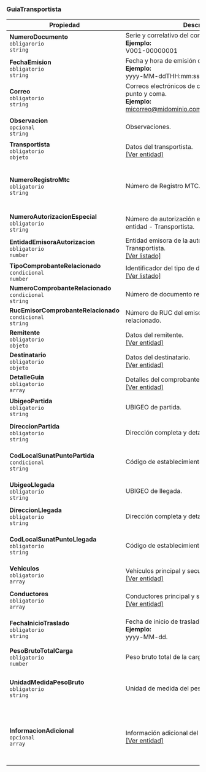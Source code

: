 ### GuiaTransportista

| **Propiedad** | **Descripción** | **Condición** |
| --- | --- | --- |
| **NumeroDocumento**  <br>`obligarorio`  <br>`string` | Serie y correlativo del comprobante.  <br>**Ejemplo:**  <br>V001-00000001 | Alfanumérico de 13 caracteres. |
| **FechaEmision**  <br>`obligatorio`  <br>`string` | Fecha y hora de emisión del comprobante.  <br>**Ejemplo:**  <br>yyyy-MM-ddTHH:mm:ss | Formato ISO 8601. |
| **Correo**  <br>`obligatorio`  <br>`string` | Correos electrónicos de contacto, separados por punto y coma.  <br>**Ejemplo:**  <br>micorreo@midominio.com;tucorreo@tudominio.com | Máximo hasta 5 correos. |
| **Observacion**  <br>`opcional`  <br>`string` | Observaciones. | Alfanumérico de hasta 250 caracteres. |
| **Transportista**  <br>`obligatorio`  <br>`objeto` | Datos del transportista.  <br>[[Ver entidad]](../Entidad/TransportistaGRT.md) |  |
| **NumeroRegistroMtc**  <br>`obligatorio`  <br>`string` | Número de Registro MTC. | Alfanumérico hasta 20 caracteres.  <br>Solo letras mayúsculas y números. |
| **NumeroAutorizacionEspecial**  <br>`obligatorio`  <br>`string` | Número de autorización especial emitido por la entidad - Transportista. | Alfanumérico de 3 hasta 50 caracteres. |
| **EntidadEmisoraAutorizacion**  <br>`obligatorio`  <br>`number` | Entidad emisora de la autorización especial - Transportista.  <br>[[Ver listado]](../Listado/EntidadEmisoraAutorizacionEspecial.md) | Catálogo D-37. |
| **TipoComprobanteRelacionado**  <br>`condicional`  <br>`number` | Identificador del tipo de documento relacionado.  <br>[[Ver listado]](../Listado/TipoComprobanteRelacionadoGRT.md) | Catálogo 61. |
| **NumeroComprobanteRelacionado**  <br>`condicional`  <br>`string` | Número de documento relacionado. | Validaciones de la GRT. |
| **RucEmisorComprobanteRelacionado**  <br>`condicional`  <br>`string` | Número de RUC del emisor del documento relacionado. | Máximo 11 dígitos. |
| **Remitente**  <br>`obligatorio`  <br>`objeto` | Datos del remitente.  <br>[[Ver entidad]](../Entidad/RemitenteGRT.md) |  |
| **Destinatario**  <br>`obligatorio`  <br>`objeto` | Datos del destinatario.  <br>[[Ver entidad]](../Entidad/DestinatarioGRT.md) |  |
| **DetalleGuia**  <br>`obligatorio`  <br>`array` | Detalles del comprobante.  <br>[[Ver entidad]](../EntidadGuiaTransportista/GuiaTransportistaDetalle.md) |  |
| **UbigeoPartida**  <br>`obligatorio`  <br>`string` | UBIGEO de partida. | Numérico de 6 dígitos.  <br>Catálogo 13. |
| **DireccionPartida**  <br>`obligatorio`  <br>`string` | Dirección completa y detallada de partida. | Alfanumérico de 3 a 100 caracteres. |
| **CodLocalSunatPuntoPartida**  <br>`condicional`  <br>`string` | Código de establecimiento de punto de partida. | Numérico de 4 dígitos.  <br>Por defecto = "0000". |
| **UbigeoLlegada**  <br>`obligatorio`  <br>`string` | UBIGEO de llegada. | Numérico de 6 dígitos.  <br>Catálogo 13. |
| **DireccionLlegada**  <br>`obligatorio`  <br>`string` | Dirección completa y detallada de llegada. | Alfanumérico de 3 a 100 caracteres. |
| **CodLocalSunatPuntoLlegada**  <br>`obligatorio`  <br>`string` | Código de establecimiento de punto de llegada. | Numérico de 4 dígitos.  <br>Por defecto = "0000". |
| **Vehiculos**  <br>`obligatorio`  <br>`array` | Vehículos principal y secundarios.  <br>[[Ver entidad]](../Entidad/Vehiculo.md) | Hasta un máximo de 2 vehículos. |
| **Conductores**  <br>`obligatorio`  <br>`array` | Conductores principal y secundarios.  <br>[[Ver entidad]](../Entidad/Conductor.md) | Hasta un máximo de 2 conductores. |
| **FechaInicioTraslado**  <br>`obligatorio`  <br>`string` | Fecha de inicio de traslado.  <br>**Ejemplo:**  <br>yyyy-MM-dd. | Debe ser mayor o igual que la fecha de emisión. |
| **PesoBrutoTotalCarga**  <br>`obligatorio`  <br>`number` | Peso bruto total de la carga. | decimal(15,3) |
| **UnidadMedidaPesoBruto**  <br>`obligatorio`  <br>`string` | Unidad de medida del peso bruto. | Solo puede ser "KGM" (Kilogramos) o "TNE" (Toneladas). |
| **InformacionAdicional**  <br>`opcional`  <br>`array` |  Información adicional del comprobante.  <br>[[Ver entidad]](../Entidad/InformacionAdicional.md) | De consignarse esta sección, debe tener como máximo 100 elementos. |